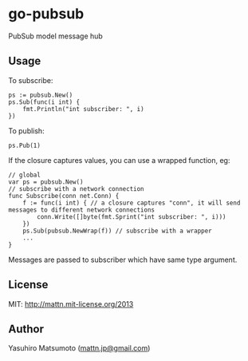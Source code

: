 go-pubsub
=========

PubSub model message hub

Usage
-----

To subscribe:

    ps := pubsub.New()
    ps.Sub(func(i int) {
        fmt.Println("int subscriber: ", i)
    })

To publish:

    ps.Pub(1)

If the closure captures values, you can use a wrapped function, eg:

    // global
    var ps = pubsub.New()
    // subscribe with a network connection
    func Subscribe(conn net.Conn) {
    	f := func(i int) { // a closure captures "conn", it will send messages to different network connections
    		conn.Write([]byte(fmt.Sprint("int subscriber: ", i)))
    	})
    	ps.Sub(pubsub.NewWrap(f)) // subscribe with a wrapper
    	...
    }

Messages are passed to subscriber which have same type argument.

License
-------

MIT: http://mattn.mit-license.org/2013

Author
------

Yasuhiro Matsumoto (mattn.jp@gmail.com)
